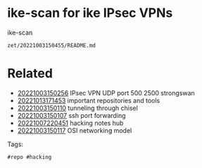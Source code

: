# ike-scan for ike IPsec VPNs
ike-scan

` zet/20221003150455/README.md `

# Related

- [20221003150256](/zet/20221003150256/README.md) IPsec VPN UDP port 500 2500 strongswan
- [20221013171453](/zet/20221013171453/README.md) important repositories and tools
- [20221003150110](/zet/20221003150110/README.md) tunneling through chisel
- [20221003150107](/zet/20221003150107/README.md) ssh port forwarding
- [20221007220451](/zet/20221007220451/README.md) hacking notes hub
- [20221003150117](/zet/20221003150117/README.md) OSI networking model

Tags:

    #repo #hacking
